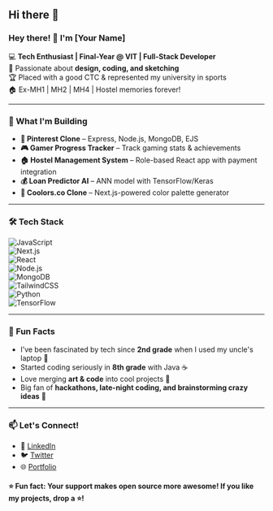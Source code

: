 ## Hi there 👋

<!--
**satyyyajit/satyyyajit** is a ✨ _special_ ✨ repository because its `README.md` (this file) appears on your GitHub profile.

Here are some ideas to get you started:

- 🔭 I’m currently working on ...
- 🌱 I’m currently learning ...
- 👯 I’m looking to collaborate on ...
- 🤔 I’m looking for help with ...
- 💬 Ask me about ...
- 📫 How to reach me: ...
- 😄 Pronouns: ...
- ⚡ Fun fact: ...
-->
### Hey there! 👋 I'm [Your Name]

💻 **Tech Enthusiast | Final-Year @ VIT | Full-Stack Developer**  
🎨 Passionate about **design, coding, and sketching**  
🏆 Placed with a good CTC & represented my university in sports  
🏠 Ex-MH1 | MH2 | MH4 | Hostel memories forever!  

---

### 🚀 What I'm Building
- **📌 Pinterest Clone** – Express, Node.js, MongoDB, EJS
- **🎮 Gamer Progress Tracker** – Track gaming stats & achievements
- **🏠 Hostel Management System** – Role-based React app with payment integration
- **💰 Loan Predictor AI** – ANN model with TensorFlow/Keras
- **🎨 Coolors.co Clone** – Next.js-powered color palette generator

---

### 🛠️ Tech Stack
![JavaScript](https://img.shields.io/badge/-JavaScript-F7DF1E?style=flat&logo=javascript&logoColor=black)  
![Next.js](https://img.shields.io/badge/-Next.js-000?style=flat&logo=next.js)  
![React](https://img.shields.io/badge/-React-61DAFB?style=flat&logo=react&logoColor=black)  
![Node.js](https://img.shields.io/badge/-Node.js-339933?style=flat&logo=node.js&logoColor=white)  
![MongoDB](https://img.shields.io/badge/-MongoDB-47A248?style=flat&logo=mongodb&logoColor=white)  
![TailwindCSS](https://img.shields.io/badge/-TailwindCSS-38B2AC?style=flat&logo=tailwind-css&logoColor=white)  
![Python](https://img.shields.io/badge/-Python-3776AB?style=flat&logo=python&logoColor=white)  
![TensorFlow](https://img.shields.io/badge/-TensorFlow-FF6F00?style=flat&logo=tensorflow&logoColor=white)  

---

### 📢 Fun Facts
- I’ve been fascinated by tech since **2nd grade** when I used my uncle's laptop 💾
- Started coding seriously in **8th grade** with Java ☕
- Love merging **art & code** into cool projects 🎨
- Big fan of **hackathons, late-night coding, and brainstorming crazy ideas** 🚀

---

### 📫 Let's Connect!
- 🔗 [LinkedIn](https://www.linkedin.com/in/your-profile)
- 🐦 [Twitter](https://twitter.com/yourhandle)
- 🌐 [Portfolio](https://your-website.com)

#### ⭐ **Fun fact:** Your support makes open source more awesome! If you like my projects, drop a ⭐!
